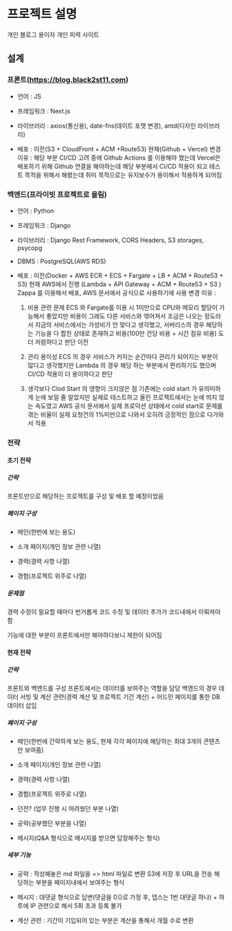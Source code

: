 # 프로젝트 설명

개인 블로그 용이자 개인 피력 사이트



## 설계



### 프론트(https://blog.black2st11.com)

- 언어 : JS

- 프레임워크 : Next.js

- 라이브러리 : axios(통신용), date-fns(데이트 포맷 변경), antd(디자인 라이브러리) 

- 배포 : 
  이전(S3 + CloudFront + ACM +Route53)
  현재(Github + Vercel)
  변경 이유 : 해당 부분 CI/CD 고려 중에 Github Actions 를 이용해야 했는데 Vercel은
  배포하기 위해 Github 연결을 해야하는데 해당 부분에서 CI/CD 적용이 되고
  테스트 목적을 위해서 해봤는데 취미 목적으로는 유지보수가 용이해서 적용하게 되어짐



### 백엔드(프라이빗 프로젝트로 올림)

- 언어 : Python

- 프레임워크 : Django

- 라이브러리 : Django Rest Framework, CORS Headers, S3 storages, psycopg

- DBMS : PostgreSQL(AWS RDS)

- 배포 : 
  이전(Docker + AWS ECR + ECS + Fargate + LB + ACM + Route53 + S3)
  현재 AWS에서 진행 (Lambda + API Gateway + ACM + Route53 + S3 )
  Zappa 를 이용해서 배포, AWS 문서에서 공식으로 사용하기에 사용
  변경 이유 :
  
  1. 비용 관련 문제
     ECS 와 Fargate를 이용 시 1미만으로 CPU와 메모리 할당이 가능해서 좋았지만 비용이 그래도 다른 서비스와 엮어져서 조금은 나오는 정도라서 지금의 서비스에서는 가성비가 안 맞다고 생각했고, 서버리스의 경우 해당하는 기능을 다 합친 상태로 존재하고 비용(100만 건당 비용 + 시간 점유 비용) 도 더 저렴하다고 판단 이전
  
  2. 관리 용이성
     ECS 의 경우 서비스가 커지는 순간마다 관리가 되어지는 부분이 많다고 생각했지만 Lambda 의 경우 해당 하는 부분에서 편리하기도 했으며 CI/CD 적용이 더 용이하다고 판단
  
  3. 생각보다 Clod Start 의 영향이 크지않은 점
     기존에는 cold start 가 유의미하게 눈에 보일 줄 알았지만 실제로 테스트하고 올린 프로젝트에서는 눈에 띄지 않는 속도였고 AWS 공식 문서에서 실제 프로덕션 상태에서 cold start로 문제를 겪는 비율이 실제 요청건의 1%미만으로 나와서 오히려 긍정적인 점으로 다가와서 적용



### 전략

#### 초기 전략

##### 간략

프론트만으로 해당하는 프로젝트를 구성 및 배포 할 예정이었음

##### 페이지 구성

- 메인(한번에 보는 용도)

- 소개 페이지(개인 정보 관련 나열)

- 경력(경력 사항 나열)

- 경험(프로젝트 위주로 나열)

##### 문제점

경력 수정이 필요할 때마다 번거롭게 코드 수정 및 데이터 추가가 코드내에서 이뤄져야함

기능에 대한 부분이 프론트에서만 해야하다보니 제한이 되어짐

#### 

#### 현재 전략

##### 간략

프론트와 백엔드를 구성 프론트에서는 데이터를 보여주는 역할을 담당
백엔드의 경우 데이터 서빙 및 계산 관련(경력 계산 및 프로젝트 기간 계산) + 어드민 페이지를 통한 DB 데이터 삽입



##### 페이지 구성

- 메인(한번에 간략하게 보는 용도, 현재 각각 페이지에 해당하는 최대 3개의 콘텐츠만 보여줌)

- 소개 페이지(개인 정보 관련 나열)

- 경력(경력 사항 나열)

- 경험(프로젝트 위주로 나열)

- 던전? (업무 진행 시 어려웠던 부분 나열)

- 공략(공부했던 부분을 나열)

- 메시지(Q&A 형식으로 메시지를 받으면 답장해주는 형식)



##### 세부 기능

- 공략 : 작성해놓은 md 파일을 => html 파일로 변환 S3에 저장 후 URL을 전송 해당하는 부분을 페이지내에서 보여주는 형식

- 메시지 : 대댓글 형식으로 답변(댓글을 0으로 가정 후, 뎁스는 1번 대댓글 하나) + 하루에 IP 관련으로 해서 5회 초과 등록 불가

- 계산 관련 : 기간이 기입되어 있는 부분은 계산을 통해서 개월 수로 변환
